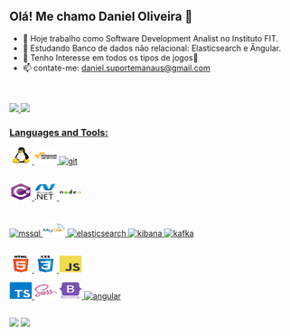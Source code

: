 ## Olá! Me chamo Daniel Oliveira 👋


- 🔭 Hoje trabalho como Software Development Analist no Instituto FIT.
- 🌱 Estudando Banco de dados não relacional: Elasticsearch e Ângular.
- 💙 Tenho Interesse em todos os tipos de jogos👾
- 📫 contate-me: daniel.suportemanaus@gmail.com

<br></br>
<a href="https://github.com/DanielManaus">
  <img height="180em" src="https://github-readme-stats.vercel.app/api/top-langs/?username=DanielManaus&layout=compact&langs_count=7&theme=react"/>
  <img height="180em" src="https://github-readme-stats.vercel.app/api?username=DanielManaus&show_icons=true&theme=react&include_all_commits=true&count_private=true"/>
</div>

<h3 align="left">Languages and Tools:</h3>
<p align="left">
  <a href="https://angular.io" target="_blank" rel="noreferrer">
<img src="https://raw.githubusercontent.com/devicons/devicon/master/icons/linux/linux-original.svg" alt="linux" width="40" height="30"/> </a> <a href="https://www.microsoft.com/en-us/sql-server" target="_blank" rel="noreferrer">
<img src="https://raw.githubusercontent.com/devicons/devicon/master/icons/amazonwebservices/amazonwebservices-original-wordmark.svg" alt="aws" width="40" height="30"/> </a> <a href="https://getbootstrap.com" target="_blank" rel="noreferrer">
<img src="https://www.vectorlogo.zone/logos/git-scm/git-scm-icon.svg" alt="git" width="40" height="30"/> </a> <a href="https://www.w3.org/html/" target="_blank" rel="noreferrer">
<br></br>

<img src="https://raw.githubusercontent.com/devicons/devicon/master/icons/csharp/csharp-original.svg" alt="csharp" width="40" height="30"/> </a> <a href="https://www.w3schools.com/css/" target="_blank" rel="noreferrer">
<img src="https://raw.githubusercontent.com/devicons/devicon/master/icons/dot-net/dot-net-original-wordmark.svg" alt="dotnet" width="40" height="30"/> </a> <a href="https://www.elastic.co" target="_blank" rel="noreferrer">
<img src="https://raw.githubusercontent.com/devicons/devicon/master/icons/nodejs/nodejs-original-wordmark.svg" alt="nodejs" width="40" height="30"/> </a> <a href="https://sass-lang.com" target="_blank" rel="noreferrer">
<br></br>

<img src="https://www.svgrepo.com/show/303229/microsoft-sql-server-logo.svg" alt="mssql" width="40" height="30"/> </a> <a href="https://www.mysql.com/" target="_blank" rel="noreferrer">
<img src="https://raw.githubusercontent.com/devicons/devicon/master/icons/mysql/mysql-original-wordmark.svg" alt="mysql" width="40" height="30"/> </a> <a href="https://nodejs.org" target="_blank" rel="noreferrer">
<img src="https://www.vectorlogo.zone/logos/elastic/elastic-icon.svg" alt="elasticsearch" width="40" height="30"/> </a> <a href="https://git-scm.com/" target="_blank" rel="noreferrer">
<img src="https://www.vectorlogo.zone/logos/elasticco_kibana/elasticco_kibana-icon.svg" alt="kibana" width="40" height="30"/> </a> <a href="https://www.linux.org/" target="_blank" rel="noreferrer">
<img src="https://www.vectorlogo.zone/logos/apache_kafka/apache_kafka-icon.svg" alt="kafka" width="40" height="30"/> </a> <a href="https://www.elastic.co/kibana" target="_blank" rel="noreferrer">
<br></br>

<img src="https://raw.githubusercontent.com/devicons/devicon/master/icons/html5/html5-original-wordmark.svg" alt="html5" width="40" height="30"/> </a> <a href="https://developer.mozilla.org/en-US/docs/Web/JavaScript" target="_blank" rel="noreferrer">
<img src="https://raw.githubusercontent.com/devicons/devicon/master/icons/css3/css3-original-wordmark.svg" alt="css3" width="40" height="30"/> </a> <a href="https://dotnet.microsoft.com/" target="_blank" rel="noreferrer">
<img src="https://raw.githubusercontent.com/devicons/devicon/master/icons/javascript/javascript-original.svg" alt="javascript" width="40" height="30"/> </a> <a href="https://kafka.apache.org/" target="_blank" rel="noreferrer"> 

<img src="https://raw.githubusercontent.com/devicons/devicon/master/icons/typescript/typescript-original.svg" alt="typescript" width="40" height="30"/> </a> 
<img src="https://raw.githubusercontent.com/devicons/devicon/master/icons/sass/sass-original.svg" alt="sass" width="40" height="30"/> </a> <a href="https://www.typescriptlang.org/" target="_blank" rel="noreferrer"> 
<img src="https://raw.githubusercontent.com/devicons/devicon/master/icons/bootstrap/bootstrap-plain-wordmark.svg" alt="bootstrap" width="40" height="30"/> </a> <a href="https://www.w3schools.com/cs/" target="_blank" rel="noreferrer"> 
<img src="https://angular.io/assets/images/logos/angular/angular.svg" alt="angular" width="40" height="30"/> </a> <a href="https://aws.amazon.com" target="_blank" rel="noreferrer"> 



##
  
  <div>  
  <a href = "mailto:daniel.suportemanaus@gmail.com"><img src="https://img.shields.io/badge/-Gmail-%23333?style=for-the-badge&logo=gmail&logoColor=white" target="_blank"></a>
  <a href="www.linkedin.com/in/daniel-oliveira-manaus" target="_blank"><img src="https://img.shields.io/badge/-LinkedIn-%230077B5?style=for-the-badge&logo=linkedin&logoColor=white" target="_blank"></a>
    
<img align="left" alt="daniel-pic" height="150"  src="https://media2.giphy.com/media/x36sgBgrSo6saSpaaj/giphy.gif?cid=790b76110ff2468f1883bb4f01c56769d514781b540e31cd&amp;rid=giphy.gif&amp;ct=g" alt="Animated GIF" style="width: 500px; height: 500px; left: 0px; top: 0px; opacity: 0;">

